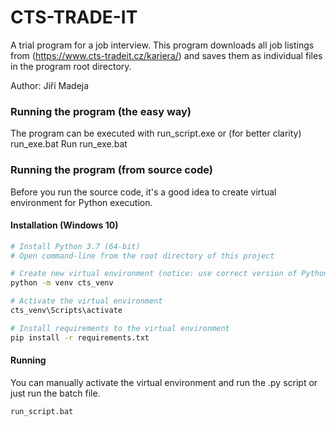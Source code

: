 # CTS-TRADE-IT
A trial program for a job interview.
This program downloads all job listings from (https://www.cts-tradeit.cz/kariera/) and saves them as individual files in the program root directory.

Author: Jiří Madeja

### Running the program (the easy way)
The program can be executed with run_script.exe or (for better clarity) run_exe.bat
Run run_exe.bat

### Running the program (from source code)
Before you run the source code, it's a good idea to create virtual environment for Python execution.


#### Installation (Windows 10)
```bash
# Install Python 3.7 (64-bit)
# Open command-line from the root directory of this project

# Create new virtual environment (notice: use correct version of Python)
python -m venv cts_venv

# Activate the virtual environment
cts_venv\Scripts\activate

# Install requirements to the virtual environment
pip install -r requirements.txt
```
#### Running
You can manually activate the virtual environment and run the .py script or just run the batch file.
```bash
run_script.bat
```